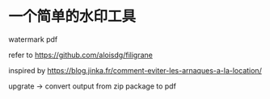 # 一个简单的水印工具
watermark pdf

refer to https://github.com/aloisdg/filigrane

inspired by https://blog.jinka.fr/comment-eviter-les-arnaques-a-la-location/

upgrate -> convert output from zip package to pdf
